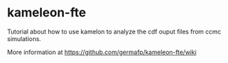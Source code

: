 # kameleon-fte
Tutorial about how to use kamelon to analyze the cdf ouput files from ccmc simulations.

More information at https://github.com/germafp/kameleon-fte/wiki
